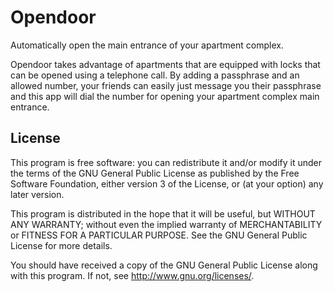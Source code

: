 # Opendoor

Automatically open the main entrance of your apartment complex.

Opendoor takes advantage of apartments that are equipped with locks that can be opened using a telephone call. By adding a passphrase and an allowed number, your friends can easily just message you their passphrase and this app will dial the number for opening your apartment complex main entrance.

## License
This program is free software: you can redistribute it and/or modify
it under the terms of the GNU General Public License as published by
the Free Software Foundation, either version 3 of the License, or
(at your option) any later version.

This program is distributed in the hope that it will be useful,
but WITHOUT ANY WARRANTY; without even the implied warranty of
MERCHANTABILITY or FITNESS FOR A PARTICULAR PURPOSE.  See the
GNU General Public License for more details.

You should have received a copy of the GNU General Public License
along with this program.  If not, see <http://www.gnu.org/licenses/>.
